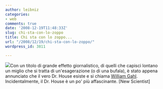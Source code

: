 ```yaml
---
author: leibniz
categories:
- web
comments: true
date: '2008-12-19T11:48:33Z'
slug: chi-sta-con-lo-zoppo
title: Chi sta con lo zoppo...
url: "/2008/12/19/chi-sta-con-lo-zoppo/"
wordpress_id: 3811

---
```

![](https://www.genome.gov/Images/People/gahlw.jpg)Con un titolo di grande effetto giornalistico, di quelli che capisci lontano un miglio che si tratta di un'esagerazione (o di una bufala), è stato appena annunciato che il vero Dr. House esiste e si chiama [William Gahl](https://www.newscientist.com/article/mg20026862.900-meet-dr-houses-caring-alter-ego-.html). Incidentalmente, il Dr. House è un po' più affascinante. [New Scientist]
